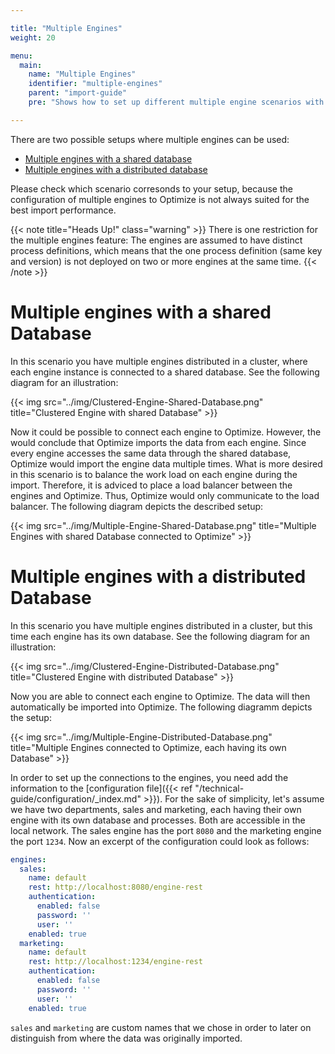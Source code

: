 ```yaml
---

title: "Multiple Engines"
weight: 20

menu:
  main:
    name: "Multiple Engines"
    identifier: "multiple-engines"
    parent: "import-guide"
    pre: "Shows how to set up different multiple engine scenarios with Optimize."

---
```


There are two possible setups where multiple engines can be used:

* [Multiple engines with a shared database](#multiple-engines-with-a-shared-database)
* [Multiple engines with a distributed database](#multiple-engines-with-a-distributed-database)

Please check which scenario corresonds to your setup, because the configuration of multiple engines to Optimize is not always suited for the best import performance.

{{< note title="Heads Up!" class="warning" >}}
There is one restriction for the multiple engines feature: 
The engines are assumed to have distinct process definitions, which means that the one process definition (same key and version) is not deployed on two or more engines at the same time.
{{< /note >}}

# Multiple engines with a shared Database

In this scenario you have multiple engines distributed in a cluster, where each engine instance is connected to a shared database. See the following diagram for an illustration:

{{< img src="../img/Clustered-Engine-Shared-Database.png" title="Clustered Engine with shared Database" >}}

Now it could be possible to connect each engine to Optimize. However, the would conclude that Optimize imports the data from each engine. Since every engine accesses the same data through the shared database, Optimize would import the engine data multiple times. What is more desired in this scenario is to balance the work load on each engine during the import. Therefore, it is adviced to place a load balancer between the engines and Optimize. Thus, Optimize would only communicate to the load balancer. The following diagram depicts the described setup:

{{< img src="../img/Multiple-Engine-Shared-Database.png" title="Multiple Engines with shared Database connected to Optimize" >}}

# Multiple engines with a distributed Database

In this scenario you have multiple engines distributed in a cluster, but this time each engine has its own database. See the following diagram for an illustration:

{{< img src="../img/Clustered-Engine-Distributed-Database.png" title="Clustered Engine with distributed Database" >}}

Now you are able to connect each engine to Optimize. The data will then automatically be imported into Optimize. The following diagramm depicts the setup:

{{< img src="../img/Multiple-Engine-Distributed-Database.png" title="Multiple Engines connected to Optimize, each having its own Database" >}}

In order to set up the connections to the engines, you need add the information to the [configuration file]({{< ref "/technical-guide/configuration/_index.md" >}}). For the sake of simplicity, let's assume we have two departments, sales and marketing, each having their own engine with its own database and processes. Both are accessible in the local network. The sales engine has the port `8080` and the marketing engine the port `1234`. Now an excerpt of the configuration could look as follows:
```yaml
engines:
  sales:
    name: default
    rest: http://localhost:8080/engine-rest
    authentication:
      enabled: false
      password: ''
      user: ''
    enabled: true
  marketing:
    name: default
    rest: http://localhost:1234/engine-rest
    authentication:
      enabled: false
      password: ''
      user: ''
    enabled: true
```

`sales` and `marketing` are custom names that we chose in order to later on distinguish from where the data was originally imported.
